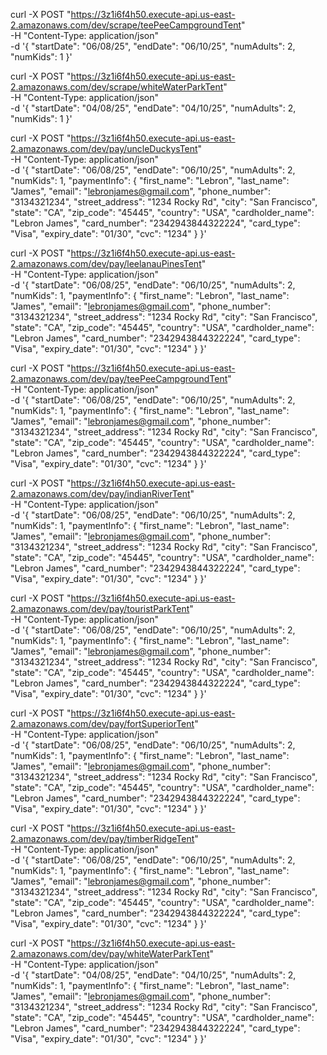 curl -X POST "https://3z1i6f4h50.execute-api.us-east-2.amazonaws.com/dev/scrape/teePeeCampgroundTent" \
-H "Content-Type: application/json" \
-d '{
"startDate": "06/08/25",
"endDate": "06/10/25",
"numAdults": 2,
"numKids": 1
}'

curl -X POST "https://3z1i6f4h50.execute-api.us-east-2.amazonaws.com/dev/scrape/whiteWaterParkTent" \
-H "Content-Type: application/json" \
-d '{
"startDate": "04/08/25",
"endDate": "04/10/25",
"numAdults": 2,
"numKids": 1
}'

curl -X POST "https://3z1i6f4h50.execute-api.us-east-2.amazonaws.com/dev/pay/uncleDuckysTent" \
-H "Content-Type: application/json" \
-d '{
"startDate": "06/08/25",
"endDate": "06/10/25",
"numAdults": 2,
"numKids": 1,
"paymentInfo": {
"first_name": "Lebron",
"last_name": "James",
"email": "lebronjames@gmail.com",
"phone_number": "3134321234",
"street_address": "1234 Rocky Rd",
"city": "San Francisco",
"state": "CA",
"zip_code": "45445",
"country": "USA",
"cardholder_name": "Lebron James",
"card_number": "2342943844322224",
"card_type": "Visa",
"expiry_date": "01/30",
"cvc": "1234"
}
}'

curl -X POST "https://3z1i6f4h50.execute-api.us-east-2.amazonaws.com/dev/pay/leelanauPinesTent" \
-H "Content-Type: application/json" \
-d '{
"startDate": "06/08/25",
"endDate": "06/10/25",
"numAdults": 2,
"numKids": 1,
"paymentInfo": {
"first_name": "Lebron",
"last_name": "James",
"email": "lebronjames@gmail.com",
"phone_number": "3134321234",
"street_address": "1234 Rocky Rd",
"city": "San Francisco",
"state": "CA",
"zip_code": "45445",
"country": "USA",
"cardholder_name": "Lebron James",
"card_number": "2342943844322224",
"card_type": "Visa",
"expiry_date": "01/30",
"cvc": "1234"
}
}'

curl -X POST "https://3z1i6f4h50.execute-api.us-east-2.amazonaws.com/dev/pay/teePeeCampgroundTent" \
-H "Content-Type: application/json" \
-d '{
"startDate": "06/08/25",
"endDate": "06/10/25",
"numAdults": 2,
"numKids": 1,
"paymentInfo": {
"first_name": "Lebron",
"last_name": "James",
"email": "lebronjames@gmail.com",
"phone_number": "3134321234",
"street_address": "1234 Rocky Rd",
"city": "San Francisco",
"state": "CA",
"zip_code": "45445",
"country": "USA",
"cardholder_name": "Lebron James",
"card_number": "2342943844322224",
"card_type": "Visa",
"expiry_date": "01/30",
"cvc": "1234"
}
}'

curl -X POST "https://3z1i6f4h50.execute-api.us-east-2.amazonaws.com/dev/pay/indianRiverTent" \
-H "Content-Type: application/json" \
-d '{
"startDate": "06/08/25",
"endDate": "06/10/25",
"numAdults": 2,
"numKids": 1,
"paymentInfo": {
"first_name": "Lebron",
"last_name": "James",
"email": "lebronjames@gmail.com",
"phone_number": "3134321234",
"street_address": "1234 Rocky Rd",
"city": "San Francisco",
"state": "CA",
"zip_code": "45445",
"country": "USA",
"cardholder_name": "Lebron James",
"card_number": "2342943844322224",
"card_type": "Visa",
"expiry_date": "01/30",
"cvc": "1234"
}
}'

curl -X POST "https://3z1i6f4h50.execute-api.us-east-2.amazonaws.com/dev/pay/touristParkTent" \
-H "Content-Type: application/json" \
-d '{
"startDate": "06/08/25",
"endDate": "06/10/25",
"numAdults": 2,
"numKids": 1,
"paymentInfo": {
"first_name": "Lebron",
"last_name": "James",
"email": "lebronjames@gmail.com",
"phone_number": "3134321234",
"street_address": "1234 Rocky Rd",
"city": "San Francisco",
"state": "CA",
"zip_code": "45445",
"country": "USA",
"cardholder_name": "Lebron James",
"card_number": "2342943844322224",
"card_type": "Visa",
"expiry_date": "01/30",
"cvc": "1234"
}
}'

curl -X POST "https://3z1i6f4h50.execute-api.us-east-2.amazonaws.com/dev/pay/fortSuperiorTent" \
-H "Content-Type: application/json" \
-d '{
"startDate": "06/08/25",
"endDate": "06/10/25",
"numAdults": 2,
"numKids": 1,
"paymentInfo": {
"first_name": "Lebron",
"last_name": "James",
"email": "lebronjames@gmail.com",
"phone_number": "3134321234",
"street_address": "1234 Rocky Rd",
"city": "San Francisco",
"state": "CA",
"zip_code": "45445",
"country": "USA",
"cardholder_name": "Lebron James",
"card_number": "2342943844322224",
"card_type": "Visa",
"expiry_date": "01/30",
"cvc": "1234"
}
}'

curl -X POST "https://3z1i6f4h50.execute-api.us-east-2.amazonaws.com/dev/pay/timberRidgeTent" \
-H "Content-Type: application/json" \
-d '{
"startDate": "06/08/25",
"endDate": "06/10/25",
"numAdults": 2,
"numKids": 1,
"paymentInfo": {
"first_name": "Lebron",
"last_name": "James",
"email": "lebronjames@gmail.com",
"phone_number": "3134321234",
"street_address": "1234 Rocky Rd",
"city": "San Francisco",
"state": "CA",
"zip_code": "45445",
"country": "USA",
"cardholder_name": "Lebron James",
"card_number": "2342943844322224",
"card_type": "Visa",
"expiry_date": "01/30",
"cvc": "1234"
}
}'

curl -X POST "https://3z1i6f4h50.execute-api.us-east-2.amazonaws.com/dev/pay/whiteWaterParkTent" \
-H "Content-Type: application/json" \
-d '{
"startDate": "04/08/25",
"endDate": "04/10/25",
"numAdults": 2,
"numKids": 1,
"paymentInfo": {
"first_name": "Lebron",
"last_name": "James",
"email": "lebronjames@gmail.com",
"phone_number": "3134321234",
"street_address": "1234 Rocky Rd",
"city": "San Francisco",
"state": "CA",
"zip_code": "45445",
"country": "USA",
"cardholder_name": "Lebron James",
"card_number": "2342943844322224",
"card_type": "Visa",
"expiry_date": "01/30",
"cvc": "1234"
}
}'

